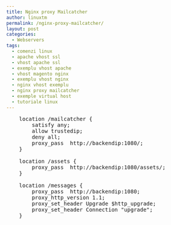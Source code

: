 ```yaml
---
title: Nginx proxy Mailcatcher
author: linuxtm
permalink: /nginx-proxy-mailcatcher/
layout: post
categories:
  - Webservers
tags:
  - comenzi linux
  - apache vhost ssl 
  - vhost apache ssl
  - exemplu vhost apache
  - vhost magento nginx
  - exemplu vhost nginx
  - nginx vhost exemplu
  - nginx proxy mailcatcher
  - exemple virtual host
  - tutoriale linux
---
```


<pre>
    location /mailcatcher {
        satisfy any;
        allow trustedip;
        deny all;
        proxy_pass  http://backendip:1080/;
    }

    location /assets {
        proxy_pass  http://backendip:1080/assets/;
    }

    location /messages {
        proxy_pass  http://backendip:1080;
        proxy_http_version 1.1;
        proxy_set_header Upgrade $http_upgrade;
        proxy_set_header Connection "upgrade";
    }
</pre>
